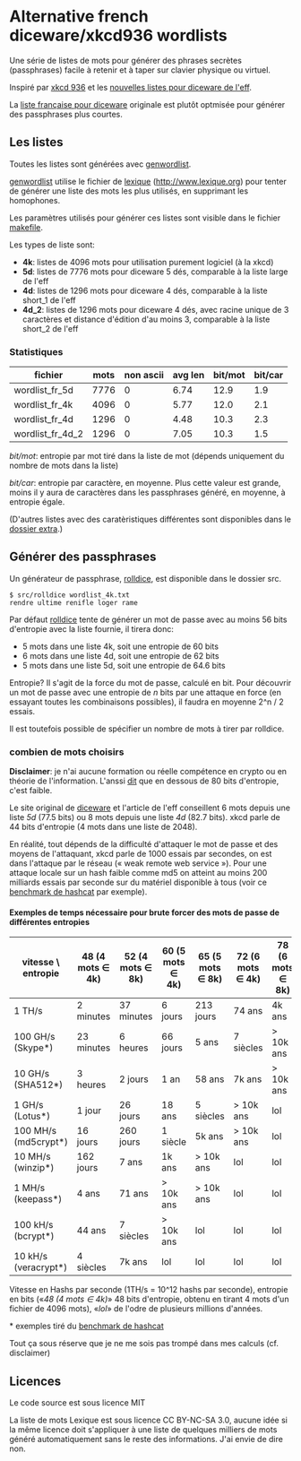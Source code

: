 # Alternative french diceware/xkcd936 wordlists

Une série de listes de mots pour générer des phrases secrètes (passphrases) facile à retenir et à
taper sur clavier physique ou virtuel.

Inspiré par [xkcd 936](https://xkcd.com/936/) et les
[nouvelles listes pour diceware de l'eff](https://www.eff.org/fr/deeplinks/2016/07/new-wordlists-random-passphrases).

La [liste française pour diceware](https://github.com/chmduquesne/diceware-fr) originale est plutôt
optmisée pour générer des passphrases plus courtes.

## Les listes

Toutes les listes sont générées avec [genwordlist](src/genwordlist).

[genwordlist](src/genwordlist) utilise le fichier de [lexique](lexique/) (http://www.lexique.org)
pour tenter de générer une liste des mots les plus utilisés, en supprimant les homophones.

Les paramètres utilisés pour générer ces listes sont visible dans le fichier [makefile](Makefile).

Les types de liste sont:

* __4k__: listes de 4096 mots pour utilisation purement logiciel (à la xkcd)
* __5d__: listes de 7776 mots pour diceware 5 dés, comparable à la liste large de l'eff
* __4d__: listes de 1296 mots pour diceware 4 dés, comparable à la liste short_1 de l'eff
* __4d_2__: listes de 1296 mots pour diceware 4 dés, avec racine unique de 3 caractères
	et distance d'édition d'au moins 3, comparable à la liste short_2 de l'eff

### Statistiques

fichier                   | mots | non ascii | avg len | bit/mot | bit/car
--------------------------|------|-----------|---------|---------|--------
wordlist_fr_5d            | 7776 |         0 |    6.74 |    12.9 |     1.9
wordlist_fr_4k            | 4096 |         0 |    5.77 |    12.0 |     2.1
wordlist_fr_4d            | 1296 |         0 |    4.48 |    10.3 |     2.3
wordlist_fr_4d_2          | 1296 |         0 |    7.05 |    10.3 |     1.5

_bit/mot_: entropie par mot tiré dans la liste de mot (dépends uniquement du nombre de mots dans la
liste)

_bit/car_: entropie par caractère, en moyenne. Plus cette valeur est grande, moins il y aura de
caractères dans les passphrases généré, en moyenne, à entropie égale.

(D'autres listes avec des caratèristiques différentes sont disponibles dans le
[dossier extra](extra/).)

## Générer des passphrases

Un générateur de passphrase, [rolldice](src/rolldice), est disponible dans le dossier src.

	$ src/rolldice wordlist_4k.txt
	rendre ultime renifle loger rame

Par défaut [rolldice](src/rolldice) tente de générer un mot de passe avec au moins 56 bits
d'entropie avec la liste fournie, il tirera donc:

* 5 mots dans une liste 4k, soit une entropie de 60 bits
* 6 mots dans une liste 4d, soit une entropie de 62 bits
* 5 mots dans une liste 5d, soit une entropie de 64.6 bits

Entropie? Il s'agit de la force du mot de passe, calculé en bit. Pour découvrir un mot de passe avec
une entropie de _n_ bits par une attaque en force (en essayant toutes les combinaisons possibles),
il faudra en moyenne 2^n / 2 essais.

Il est toutefois possible de spécifier un nombre de mots à tirer par rolldice.

### combien de mots choisirs

**Disclaimer**: je n'ai aucune formation ou réelle compétence en crypto ou en théorie de
l'information. L'anssi
[dit](https://www.ssi.gouv.fr/administration/precautions-elementaires/calculer-la-force-dun-mot-de-passe/)
que en dessous de 80 bits d'entropie, c'est faible.

Le site original de [diceware](diceware.com) et l'article de l'eff conseillent 6 mots depuis une
liste _5d_ (77.5 bits) ou 8 mots depuis une liste _4d_ (82.7 bits). xkcd parle de 44 bits d'entropie
(4 mots dans une liste de 2048).

En réalité, tout dépends de la difficulté d'attaquer le mot de passe et des moyens de l'attaquant,
xkcd parle de 1000 essais par secondes, on est dans l'attaque par le réseau (« weak remote web
service »). Pour une attaque locale sur un hash faible comme md5 on atteint au moins 200 milliards
essais par seconde sur du matériel disponible à tous (voir ce
[benchmark de hashcat](https://gist.github.com/epixoip/a83d38f412b4737e99bbef804a270c40) par
exemple).

#### Exemples de temps nécessaire pour brute forcer des mots de passe de différentes entropies

vitesse \ entropie   | 48 (4 mots ∈ 4k) | 52 (4 mots ∈ 8k) | 60 (5 mots ∈ 4k) | 65 (5 mots ∈ 8k) | 72 (6 mots ∈ 4k) | 78 (6 mots ∈ 8k)
---------------------|------------------|------------------|------------------|------------------|------------------|-----------------
1 TH/s               |        2 minutes |       37 minutes |          6 jours |        213 jours |           74 ans |           4k ans
100 GH/s (Skype*)    |       23 minutes |         6 heures |         66 jours |            5 ans |        7 siècles |        > 10k ans
10 GH/s (SHA512*)    |         3 heures |          2 jours |             1 an |           58 ans |           7k ans |        > 10k ans
1 GH/s (Lotus*)      |           1 jour |         26 jours |           18 ans |        5 siècles |        > 10k ans |              lol
100 MH/s (md5crypt*) |         16 jours |        260 jours |         1 siècle |           5k ans |        > 10k ans |              lol
10 MH/s (winzip*)    |        162 jours |            7 ans |           1k ans |        > 10k ans |              lol |              lol
1 MH/s (keepass*)    |            4 ans |           71 ans |        > 10k ans |        > 10k ans |              lol |              lol
100 kH/s (bcrypt*)   |           44 ans |        7 siècles |        > 10k ans |              lol |              lol |              lol
10 kH/s (veracrypt*) |        4 siècles |           7k ans |              lol |              lol |              lol |              lol

Vitesse en Hashs par seconde (1TH/s = 10^12 hashs par seconde), entropie en bits
(«_48 (4 mots ∈ 4k)_» 48 bits d'entropie, obtenu en tirant 4 mots d'un fichier de 4096 mots),
«_lol_» de l'odre de plusieurs millions d'années.

\* exemples tiré du
[benchmark de hashcat](https://gist.github.com/epixoip/a83d38f412b4737e99bbef804a270c40)

Tout ça sous réserve que je ne me sois pas trompé dans mes calculs (cf. disclaimer)

## Licences
Le code source est sous licence MIT

La liste de mots Lexique est sous licence CC BY-NC-SA 3.0, aucune idée si la même licence doit
s'appliquer à une liste de quelques milliers de mots généré automatiquement sans le reste des
informations. J'ai envie de dire non.
